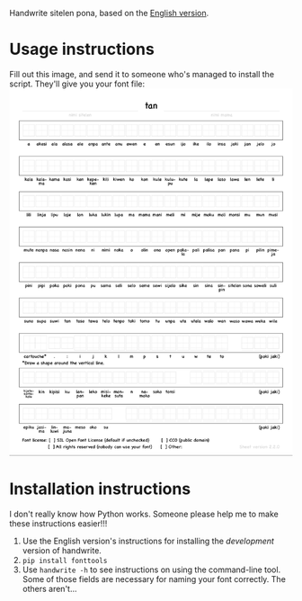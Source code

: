 Handwrite sitelen pona, based on the [English version](https://github.com/builtree/handwrite).

# Usage instructions

Fill out this image, and send it to someone who's managed to install the script. They'll give you your font file:
![template with an empty box for all the sitelen pona](https://github.com/KelseyHigham/handwrite/blob/dev/template.png?raw=true)

# Installation instructions

I don't really know how Python works. Someone please help me to make these instructions easier!!!

1. Use the English version's instructions for installing the *development* version of handwrite.
2. `pip install fonttools`
3. Use `handwrite -h` to see instructions on using the command-line tool. Some of those fields are necessary for naming your font correctly. The others aren't...
